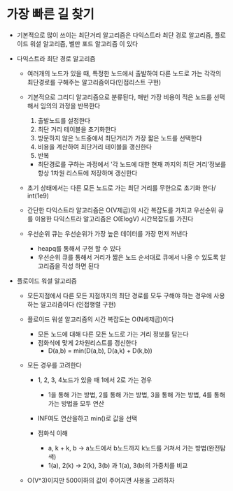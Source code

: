 # 가장 빠른 길 찾기
- 기본적으로 많이 쓰이는 최단거리 알고리즘은 다익스트라 최단 경로 알고리즘, 플로이드 워셜 알고리즘, 벨만 포드 알고리즘 이 있다
- 다익스트라 최단 경로 알고리즘
    - 여러개의 노드가 있을 때, 특정한 노드에서 출발하여 다른 노드로 가는 각각의 최단경로를 구해주는 알고리즘이다(인접리스트 구현)
    - 기본적으로 그리디 알고리즘으로 분류된다, 매번 가장 비용이 적은 노드를 선택해서 임의의 과정을 반복한다
        1. 출발노드를 설정한다
        2. 최단 거리 테이블을 초기화한다
        3. 방문하지 않은 노드중에서 최단거리가 가장 짧은 노드를 선택한다
        4. 비용을 계산하여 최단거리 테이블을 갱신한다
        5. 반복
 
         - 최단경로를 구하는 과정에서 '각 노드에 대한 현재 까지의 최단 거리'정보를 항상 1차원 리스트에 저장하며 갱신한다

    - 초기 상태에서는 다른 모든 노드로 가는 최단 거리를 무한으로 초기화 한다/ int(1e9)
    - 간단한 다익스트라 알고리즘은 O(V제곱)의 시간 복잡도를 가지고 우선순위 큐를 이용한 다익스트라 알고리즘은 O(ElogV) 시간복잡도를 가진다
    - 우선순위 큐는 우선순위가 가장 높은 데이터를 가장 먼저 꺼낸다
        - heapq를 통해서 구현 할 수 있다
        - 우선순위 큐를 통해서 거리가 짧은 노드 순서대로 큐에서 나올 수 있도록 알고리즘을 작성 하면 된다

- 플로이드 워셜 알고리즘
    - 모든지점에서 다른 모든 지점까지의 최단 경로를 모두 구해야 하는 경우에 사용하는 알고리즘이다 (인접행렬 구현)
    - 플로이드 워셜 알고리즘의 시간 복잡도는 O(N세제곱)이다
        - 모든 노드에 대해 다른 모든 노드로 가는 거리 정보를 담는다
        - 점화식에 맞게 2차원리스트를 갱신한다
            - D(a,b) = min(D(a,b), D(a,k) + D(k,b))

    - 모든 경우를 고려한다
      - 1, 2, 3, 4노드가 있을 때 1에서 2로 가는 경우
        - 1을 통해 가는 방법, 2를 통해 가는 방법, 3을 통해 가는 방법, 4를 통해 가는 방법을 모두 연산
      - INF여도 연산을하고 min()로 값을 선택

      - 점화식 이해
          - a, k + k, b  -> a노드에서 b노드까지 k노드를 거쳐서 가는 방법(완전탐색)
          - 1(a), 2(k) -> 2(k), 3(b)  과 1(a), 3(b)의 가중치를 비교
      
    - O(V^3)이지만 500이하의 값이 주어지면 사용을 고려하자
       


